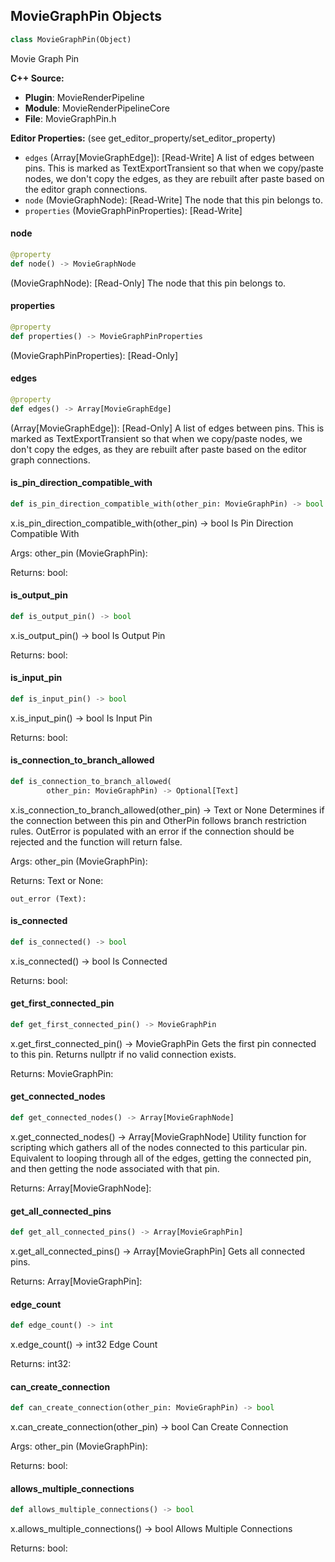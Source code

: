 ## MovieGraphPin Objects

```python
class MovieGraphPin(Object)
```

Movie Graph Pin

**C++ Source:**

- **Plugin**: MovieRenderPipeline
- **Module**: MovieRenderPipelineCore
- **File**: MovieGraphPin.h

**Editor Properties:** (see get_editor_property/set_editor_property)

- ``edges`` (Array[MovieGraphEdge]):  [Read-Write] A list of edges between pins. This is marked as TextExportTransient so that when we copy/paste nodes,
  we don't copy the edges, as they are rebuilt after paste based on the editor graph connections.
- ``node`` (MovieGraphNode):  [Read-Write] The node that this pin belongs to.
- ``properties`` (MovieGraphPinProperties):  [Read-Write]

<a id="unreal.MovieGraphPin.node"></a>

#### node

```python
@property
def node() -> MovieGraphNode
```

(MovieGraphNode):  [Read-Only] The node that this pin belongs to.

<a id="unreal.MovieGraphPin.properties"></a>

#### properties

```python
@property
def properties() -> MovieGraphPinProperties
```

(MovieGraphPinProperties):  [Read-Only]

<a id="unreal.MovieGraphPin.edges"></a>

#### edges

```python
@property
def edges() -> Array[MovieGraphEdge]
```

(Array[MovieGraphEdge]):  [Read-Only] A list of edges between pins. This is marked as TextExportTransient so that when we copy/paste nodes,
we don't copy the edges, as they are rebuilt after paste based on the editor graph connections.

<a id="unreal.MovieGraphPin.is_pin_direction_compatible_with"></a>

#### is_pin_direction_compatible_with

```python
def is_pin_direction_compatible_with(other_pin: MovieGraphPin) -> bool
```

x.is_pin_direction_compatible_with(other_pin) -> bool
Is Pin Direction Compatible With

Args:
    other_pin (MovieGraphPin): 

Returns:
    bool:

<a id="unreal.MovieGraphPin.is_output_pin"></a>

#### is_output_pin

```python
def is_output_pin() -> bool
```

x.is_output_pin() -> bool
Is Output Pin

Returns:
    bool:

<a id="unreal.MovieGraphPin.is_input_pin"></a>

#### is_input_pin

```python
def is_input_pin() -> bool
```

x.is_input_pin() -> bool
Is Input Pin

Returns:
    bool:

<a id="unreal.MovieGraphPin.is_connection_to_branch_allowed"></a>

#### is_connection_to_branch_allowed

```python
def is_connection_to_branch_allowed(
        other_pin: MovieGraphPin) -> Optional[Text]
```

x.is_connection_to_branch_allowed(other_pin) -> Text or None
Determines if the connection between this pin and OtherPin follows branch restriction rules. OutError is populated
with an error if the connection should be rejected and the function will return false.

Args:
    other_pin (MovieGraphPin): 

Returns:
    Text or None: 

    out_error (Text):

<a id="unreal.MovieGraphPin.is_connected"></a>

#### is_connected

```python
def is_connected() -> bool
```

x.is_connected() -> bool
Is Connected

Returns:
    bool:

<a id="unreal.MovieGraphPin.get_first_connected_pin"></a>

#### get_first_connected_pin

```python
def get_first_connected_pin() -> MovieGraphPin
```

x.get_first_connected_pin() -> MovieGraphPin
Gets the first pin connected to this pin. Returns nullptr if no valid connection exists.

Returns:
    MovieGraphPin:

<a id="unreal.MovieGraphPin.get_connected_nodes"></a>

#### get_connected_nodes

```python
def get_connected_nodes() -> Array[MovieGraphNode]
```

x.get_connected_nodes() -> Array[MovieGraphNode]
Utility function for scripting which gathers all of the nodes connected
to this particular pin. Equivalent to looping through all of the edges,
getting the connected pin, and then getting the node associated with that pin.

Returns:
    Array[MovieGraphNode]:

<a id="unreal.MovieGraphPin.get_all_connected_pins"></a>

#### get_all_connected_pins

```python
def get_all_connected_pins() -> Array[MovieGraphPin]
```

x.get_all_connected_pins() -> Array[MovieGraphPin]
Gets all connected pins.

Returns:
    Array[MovieGraphPin]:

<a id="unreal.MovieGraphPin.edge_count"></a>

#### edge_count

```python
def edge_count() -> int
```

x.edge_count() -> int32
Edge Count

Returns:
    int32:

<a id="unreal.MovieGraphPin.can_create_connection"></a>

#### can_create_connection

```python
def can_create_connection(other_pin: MovieGraphPin) -> bool
```

x.can_create_connection(other_pin) -> bool
Can Create Connection

Args:
    other_pin (MovieGraphPin): 

Returns:
    bool:

<a id="unreal.MovieGraphPin.allows_multiple_connections"></a>

#### allows_multiple_connections

```python
def allows_multiple_connections() -> bool
```

x.allows_multiple_connections() -> bool
Allows Multiple Connections

Returns:
    bool:

<a id="unreal.MoviePipelineBase"></a>